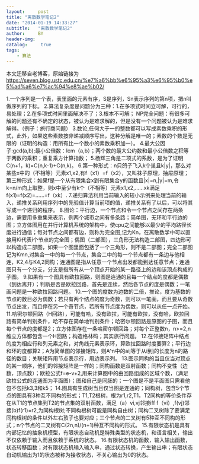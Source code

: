 ```yaml
---
layout:     post
title: "离散数学笔记2"
date: "2014-01-19 14:33:27"
subtitle:   "离散数学笔记2"
author:     BY
header-img:
catalog: 	 true
tags:
    - 算法
---
```


本文迁移自老博客，原始链接为 <https://seven.blog.ustc.edu.cn/%e7%a6%bb%e6%95%a3%e6%95%b0%e5%ad%a6%e7%ac%94%e8%ae%b02/>

1.一个序列是一个表，表里面的元素有序，S是序列，Sn表示序列的第n项，把n叫做序列的下标。
2.算法复杂度是问题分为三种：1.在多项式时间立可解，可行的，易处理；2.在多项式时间里面解决不了；3.根本不可解；
NP完全问题：有很多可解的问题还有不确定的状态，被认为是难求解的，但是没有一个问题被认为是难求解得。（例子：旅行商问题）
3.数论,任何大于一的整数都可以写成素数乘积的形式，此外，如果这些素数按非递减顺序写出，这种分解是唯一的；素数的个数是无限的（证明的构造：用所有比一个数小的素数乘积加一）。
4.最大公因子:gcd(a,b);最小公倍数：lcm（a,b）；两个数的最大公约数和最小公倍数之积等于两数的乘积；重复乘方计算指数；
5.杨辉三角是二项式的系数，是为了证明C(n+1，k)=C(n,k-1)+C(n,k)。
6.第一种形式：n只鸽子飞入k个巢且k|y|，那么对某些x中的（不相等）元素x1,x2,有f（x1）=f（x2），又叫袜子原理，抽屉原理；第三种形式：如果f是一个从有限集合x到有限集合y的函数且|x|=n,|y|=m,令k=n/m向上取整，则x中至少有k个（不相等）元素x1,x2,……xk满足f(x1)=f(x2)=……=f（xk）.
7.递归算法利用当前输入的较小示例来处理当前的输入，递推关系利用序列中的先验值计算当前项的值，递推关系有了以后，可以将其写成一个递归的程序。
8.图论：平行边，一个节点和令一个节点之间存在两条边，需要用多重集来表示，例两个城市之间有多条路；简单图，无环和平行边的图；立方体图用在并行计算机系统的架构中，使cpu之间能够以最少的平均路径长度进行通信；每对节点之间都有边，则称为完全图,记为Kn，在离散数学中可以直接用Ki代表i个节点的完全图；偶图（二部图），三角形无法构造二部图，四边形可以构造成二部图，如果一个图里面包括了一个三角形，则不是二部图；完全二部图记为Kmn,对集合一中的每一个节点，集合二中的每一个节点都有一条边与他相连，K2,4与K4,2同构；连通图是指从任意一个节点出发都能到达任意节点；连通图只有一个分支，分支是指所有从一个顶点开始的某一路径上的边和该顶点构成的子图。
9.如果有一个图具有欧拉回路，则图是连通的且每一个结点的度都是偶数（到达离开）；判断是否是欧拉回路，首先是连续，然后各节点的度是偶数；一笔画问题是一种欧拉回路问题。
10.一个图的度数为边数的二倍，推论，度为基数的节点的数目必为偶数；若只有两个结点的度为奇数，则可以一笔画，而且要从奇数节点出发，而且停在另一个奇节点，若所有节点度为偶数，则可以从任一点开始。
11.哈密尔顿回路（H回路），可能有哈，没有欧拉，可能有欧拉，没有哈，欧拉回路有简单判别条件，哈不存在简单地判别条件；哈密尔顿回路是原图的子图，而且每个节点的度都是2；立方体图存在一条哈密尔顿回路；对每个正整数n，n&gt;=2,n维立方体都包含一个H回路；构造格林码；其实旅行问题。
12.在邻接矩阵中结点的度为相应行和列元素之和，对角线元素表示环，算欧拉回路时度要算2；平行边和环的度都算2；A为简单图的邻接矩阵，则A^n中的aij等于从i到j的长度为n的路径的数目；关联矩阵用节点表示行，用边表示列。
13.图示同构的当且仅当对顶点的某一顺序，他们的邻接矩阵是一样的；同构函数是双射函数；同构不变性（边数，顶点数）；欧拉公式f=e-v+2,用来计算图中的由回路组成的区域个数，（满足欧拉公式的连通图为平面图）；图和自己是同胚的；一个图是不是平面图只需看他包不包括k3,3和k5；
14.图具有生成树当且仅当图是连通的；同构树，包含5个节点的图具有3种互不同构的形式；T1,T2根树，根为r1,r2,T1，T2同构的等价条件存在从T1的节点集到T2的节点集的双射函数，满足（a）vi,vj邻接iff f（vi）,f(vj)邻接(b)f(r1)=r2,为同构根树;不同构根树可能是同构自由树；同构二叉树除了要满足同构根树的条件以外左右孩子也要对应；三个节点的二叉树有5种互不同构的形式；n个节点的二叉树有C(2n,n)/(n+1)种互不同构的形式。
15.有限状态机是具有内部记忆的抽象机模型，有限状态自动机是特殊类型的状态机，和语言相关，输出不仅依赖于输入而且依赖于系统的状态。
16.有限状态机的函数，输入输出函数，状态转移函数；对有限状态机输入输入串，通过状态转换，产生输出串；有限状态自动机输出为1的状态被称为接收状态，不关心输出为0的状态。
